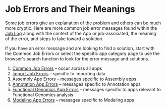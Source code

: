 # Job Errors and Their Meanings

Some job errors give an explanation of the problem and others can be much more cryptic. Here are more common job error messages found within the [Job Log](common/job-log.md) along with the context of the App or job-associated, the meaning of the error, and steps to take toward a solution.&#x20;

If you have an error message and are looking to find a solution, start with the Common Job Errors or select the specific app category page to use the browser's search function to look for the error message and solutions.&#x20;

1. [Common Job Errors](common/) – occur across all apps
2. [Import Job Errors](import.md) – specific to importing data
3. [Assembly App Errors](assembly.md) – messages specific to Assembly apps
4. [Annotation App Errors](annotation.md) – messages specific to Annotation apps
5. [Functional Genomics App Errors](functional-genomics.md) – messages specific to apps relevant to Functional Genomics analysis
6. [Modeling App Errors](modeling.md) – messages specific to Modeling apps

